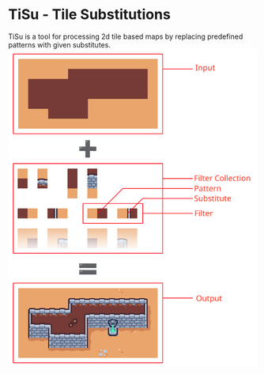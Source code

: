 # TiSu - Tile Substitutions

TiSu is a tool for processing 2d tile based maps by replacing predefined patterns with given substitutes.
![Alt text](images/tisu.png "Optional Title")